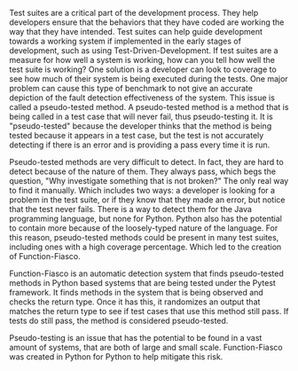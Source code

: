<!-- Both your title and this description are made public and displayed in the conference program to help attendees decide whether they are interested in this presentation. Limit this description to a few concise paragraphs -->

Test suites are a critical part of the development process. They help developers ensure that the behaviors that they have coded are working the way that they have intended. Test suites can help guide development towards a working system if implemented in the early stages of development, such as using Test-Driven-Development. If test suites are a measure for how well a system is working, how can you tell how well the test suite is working? One solution is a developer can look to coverage to see how much of their system is being executed during the tests. One major problem can cause this type of benchmark to not give an accurate depiction of the fault detection effectiveness of the system. This issue is called a pseudo-tested method. A pseudo-tested method is a method that is being called in a test case that will never fail, thus pseudo-testing it. It is "pseudo-tested" because the developer thinks that the method is being tested because it appears in a test case, but the test is not accurately detecting if there is an error and is providing a pass every time it is run.

Pseudo-tested methods are very difficult to detect. In fact, they are hard to detect because of the nature of them. They always pass, which begs the question, "Why investigate something that is not broken?" The only real way to find it manually. Which includes two ways: a developer is looking for a problem in the test suite, or if they know that they made an error, but notice that the test never fails. There is a way to detect them for the Java programming language, but none for Python. Python also has the potential to contain more because of the loosely-typed nature of the language. For this reason, pseudo-tested methods could be present in many test suites, including ones with a high coverage percentage. Which led to the creation of Function-Fiasco.

Function-Fiasco is an automatic detection system that finds pseudo-tested methods in Python based systems that are being tested under the Pytest framework. It finds methods in the system that is being observed and checks the return type. Once it has this, it randomizes an output that matches the return type to see if test cases that use this method still pass. If tests do still pass, the method is considered pseudo-tested.

Pseudo-testing is an issue that has the potential to be found in a vast amount of systems, that are both of large and small scale. Function-Fiasco was created in Python for Python to help mitigate this risk.
